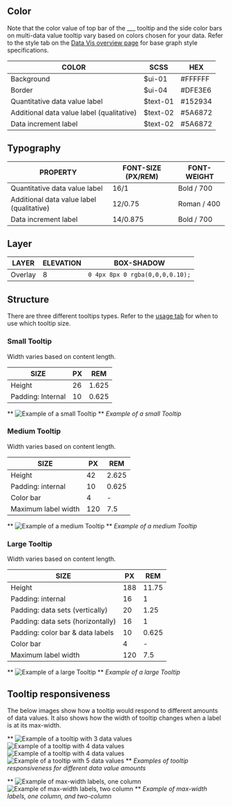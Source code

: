 ## Color
Note that the color value of top bar of the ___ tooltip and the side color bars on multi-data value tooltip vary based on colors chosen for your data. Refer to the style tab on the [Data Vis overview page](/data-vis/overview/colors) for base graph style specifications.

| COLOR            | SCSS                   | HEX        |
|------------------|------------------------|------------|
| Background       | $ui-01                 | #FFFFFF    |
| Border           | $ui-04                 | #DFE3E6    |
| Quantitative data value label | $text-01  | #152934    |
| Additional data value label (qualitative) | $text-02  | #5A6872   |
| Data increment label  | $text-02  | #5A6872  |

## Typography
| PROPERTY         | FONT-SIZE (PX/REM) |  FONT-WEIGHT |
|------------------|--------------------|--------------|
| Quantitative data value label | 16/1  | Bold / 700   |
| Additional data value label (qualitative) | 12/0.75   | Roman / 400   |
| Data increment label  | 14/0.875      | Bold / 700   |

## Layer
| LAYER      | ELEVATION  | BOX-SHADOW                       |
|------------|------------|----------------------------------|
| Overlay    | 8          | `0 4px 8px 0 rgba(0,0,0,0.10);`  |


## Structure
There are three different tooltips types. Refer to the [usage tab](/data-vis/tooltip/usage) for when to use which tooltip size.

### Small Tooltip
Width varies based on content length.

| SIZE                | PX    |  REM   |
|---------------------|-------|--------|
| Height				  |  26   | 1.625  |
| Padding: Internal   |  10   | 0.625  |


**
![Example of a small Tooltip](images/style-tooltip-1.png)
**
_Example of a small Tooltip_

### Medium Tooltip
Width varies based on content length.

| SIZE                | PX    |  REM   |
|---------------------|-------|--------|
| Height				  |  42   | 2.625  |
| Padding: internal   |  10   | 0.625  |  
| Color bar           |  4    | -      |
| Maximum label width |  120  | 7.5    |  


**
![Example of a medium Tooltip](images/style-tooltip-2.png)
**
_Example of a medium Tooltip_

### Large Tooltip
Width varies based on content length.

| SIZE                | PX    |  REM   |
|---------------------|-------|--------|
| Height				  | 188   | 11.75  |
| Padding: internal   |  16   | 1      |  
| Padding: data sets (vertically) |  20    | 1.25  |
| Padding: data sets (horizontally)  |  16   | 1   |
| Padding: color bar & data labels   |  10   | 0.625 |
| Color bar      | 4     | -      |
| Maximum label width |  120  | 7.5    |  


**
![Example of a large Tooltip](images/style-tooltip-3.png)
**
_Example of a large Tooltip_

## Tooltip responsiveness
The below images show how a tooltip would respond to different amounts of data values. It also shows how the width of tooltip changes when a label is at its max-width.

**
![Example of a tooltip with 3 data values](images/style-tooltip-4.png)
![Example of a tooltip with 4 data values](images/style-tooltip-5.png)
![Example of a tooltip with 4 data values](images/style-tooltip-6.png)
![Example of a tooltip with 5 data values](images/style-tooltip-3.png)
**
_Examples of tooltip responsiveness for different data value amounts_

**
![Example of max-width labels, one column](images/style-tooltip-7.png)
![Example of max-width labels, two column](images/style-tooltip-8.png)
**
_Example of max-width labels, one column, and two-column_
